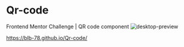 # Qr-code
Frontend Mentor  Challenge | QR code component
![desktop-preview](https://user-images.githubusercontent.com/119733584/226170358-5ad50ae7-a93a-4d42-b86f-2312a431fd94.jpg)

https://blb-78.github.io/Qr-code/
